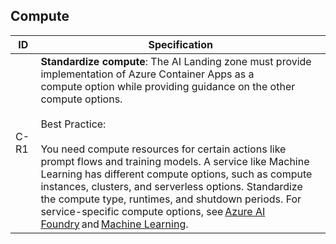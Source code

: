 ## Compute

| ID    | Specification |
|-------|--------------|
|  C-R1 | **Standardize compute**: The AI Landing zone must provide implementation of Azure Container Apps as a compute option while providing guidance on the other compute options.<br><br>Best Practice:<br><br> You need compute resources for certain actions like prompt flows and training models. A service like Machine Learning has different compute options, such as compute instances, clusters, and serverless options. Standardize the compute type, runtimes, and shutdown periods. For service-specific compute options, see [Azure AI Foundry](https://learn.microsoft.com/en-us/azure/ai-studio/how-to/create-manage-compute) and [Machine Learning](https://learn.microsoft.com/en-us/azure/machine-learning/how-to-create-attach-compute-studio).|
